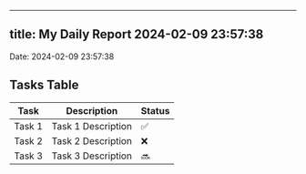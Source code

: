 
---
title: My Daily Report 2024-02-09 23:57:38
---

Date: 2024-02-09 23:57:38

## Tasks Table

| Task | Description | Status |
|------|-------------|--------|
| Task 1 | Task 1 Description | ✅ |
| Task 2 | Task 2 Description | ❌ |
| Task 3 | Task 3 Description | 🔜 |
